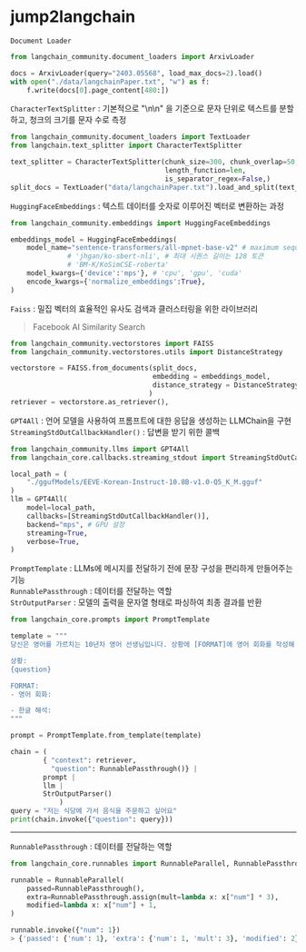 # jump2langchain

`Document Loader`
```python
from langchain_community.document_loaders import ArxivLoader

docs = ArxivLoader(query="2403.05568", load_max_docs=2).load()
with open("./data/langchainPaper.txt", "w") as f:
    f.write(docs[0].page_content[480:])
```


`CharacterTextSplitter` : 기본적으로 "\n\n" 을 기준으로 문자 단위로 텍스트를 분할하고, 청크의 크기를 문자 수로 측정
```python
from langchain_community.document_loaders import TextLoader
from langchain.text_splitter import CharacterTextSplitter

text_splitter = CharacterTextSplitter(chunk_size=300, chunk_overlap=50,
                                      length_function=len,
                                      is_separator_regex=False,)
split_docs = TextLoader("data/langchainPaper.txt").load_and_split(text_splitter)
```

`HuggingFaceEmbeddings` : 텍스트 데이터를 숫자로 이루어진 벡터로 변환하는 과정
```python
from langchain_community.embeddings import HuggingFaceEmbeddings

embeddings_model = HuggingFaceEmbeddings(
    model_name="sentence-transformers/all-mpnet-base-v2" # maximum sequence length of 2048
              # 'jhgan/ko-sbert-nli', # 최대 시퀀스 길이는 128 토큰
              # 'BM-K/KoSimCSE-roberta'
    model_kwargs={'device':'mps'}, # 'cpu', 'gpu', 'cuda'
    encode_kwargs={'normalize_embeddings':True},
)

```

`Faiss` : 밀집 벡터의 효율적인 유사도 검색과 클러스터링을 위한 라이브러리  
> Facebook AI Similarity Search
```python
from langchain_community.vectorstores import FAISS
from langchain_community.vectorstores.utils import DistanceStrategy

vectorstore = FAISS.from_documents(split_docs,
                                   embedding = embeddings_model,
                                   distance_strategy = DistanceStrategy.COSINE
                                  )
retriever = vectorstore.as_retriever(),
```

`GPT4All` : 언어 모델을 사용하여 프롬프트에 대한 응답을 생성하는 LLMChain을 구현  
`StreamingStdOutCallbackHandler()` : 답변을 받기 위한  콜백
```python
from langchain_community.llms import GPT4All
from langchain_core.callbacks.streaming_stdout import StreamingStdOutCallbackHandler

local_path = (
    "./ggufModels/EEVE-Korean-Instruct-10.8B-v1.0-Q5_K_M.gguf"
)
llm = GPT4All(
    model=local_path,
    callbacks=[StreamingStdOutCallbackHandler()],
    backend="mps", # GPU 설정
    streaming=True,
    verbose=True,
)
```

`PromptTemplate` : LLMs에 메시지를 전달하기 전에 문장 구성을 편리하게 만들어주는 기능  
`RunnablePassthrough` : 데이터를 전달하는 역할  
`StrOutputParser` : 모델의 출력을 문자열 형태로 파싱하여 최종 결과를 반환
```python
from langchain_core.prompts import PromptTemplate

template = """
당신은 영어를 가르치는 10년차 영어 선생님입니다. 상황에 [FORMAT]에 영어 회화를 작성해 주세요.

상황:
{question}

FORMAT:
- 영어 회화:

- 한글 해석:
"""

prompt = PromptTemplate.from_template(template)

chain = (
        { "context": retriever,
          "question": RunnablePassthrough()} | 
        prompt | 
        llm | 
        StrOutputParser()
            )
query = "저는 식당에 가서 음식을 주문하고 싶어요"
print(chain.invoke({"question": query}))
```





---

`RunnablePassthrough` : 데이터를 전달하는 역할
```python
from langchain_core.runnables import RunnableParallel, RunnablePassthrough

runnable = RunnableParallel(
    passed=RunnablePassthrough(),    
    extra=RunnablePassthrough.assign(mult=lambda x: x["num"] * 3),
    modified=lambda x: x["num"] + 1,
)

runnable.invoke({"num": 1})
> {'passed': {'num': 1}, 'extra': {'num': 1, 'mult': 3}, 'modified': 2}
```


